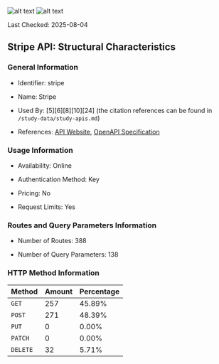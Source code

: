 ![alt text](https://img.shields.io/badge/OpenAPI_Specification-Valid-brightgreen.svg) ![alt text](https://img.shields.io/badge/Server_URL-Valid-brightgreen.svg)

Last Checked: 2025-08-04

## Stripe API: Structural Characteristics

### General Information

- Identifier: stripe

- Name: Stripe

- Used By: [5][6][8][10][24] (the citation references can be found in `/study-data/study-apis.md`)

- References: [API Website](https://docs.stripe.com/api), [OpenAPI Specification](https://github.com/stripe/openapi)

### Usage Information

- Availability: Online

- Authentication Method: Key

- Pricing: No

- Request Limits: Yes

### Routes and Query Parameters Information

- Number of Routes: 388

- Number of Query Parameters: 138

### HTTP Method Information

| Method | Amount | Percentage |
|--------|--------|------------|
| `GET` | 257 | 45.89% |
| `POST` | 271 | 48.39% |
| `PUT` | 0 | 0.00% |
| `PATCH` | 0 | 0.00% |
| `DELETE` | 32 | 5.71% |
